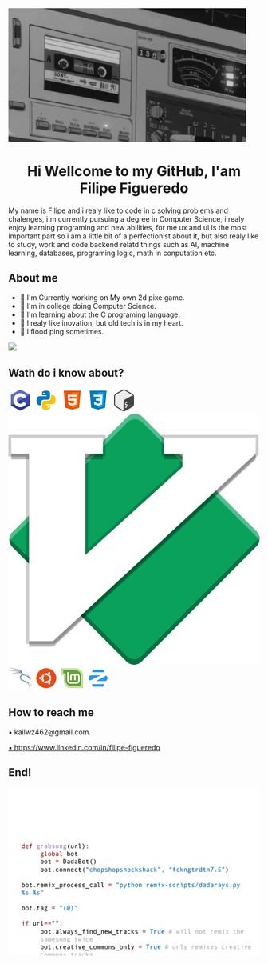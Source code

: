 <img src="https://github.com/kailwz/kailwz/blob/main/images/banner.gif">

<h1 align="center">Hi Wellcome to my GitHub, I'am Filipe Figueredo</h1>
<p>My name is Filipe and i realy like to code in c solving problems and chalenges, i'm currently pursuing a degree in  Computer Science, i realy enjoy learning programing and new abilities, for me ux and ui is the most important part so i am a little bit of a perfectionist about it, but also realy like to study, work and code backend relatd things such as AI, machine learning, databases, programing logic, math in conputation etc.</p>

<div>
	<h2>About me</h2>
	<ul>
		<li>🔭 I'm Currently working on My own 2d pixe game.</li>
		<li>🔭 I'm in college doing Computer Science.</li>
		<li>🌱 I'm learning about the C programing language.</li>
		<li>🌱 I realy like inovation, but old tech is in my heart.</li>
		<li>🌱 I flood ping sometimes.</li>
	</ul>
	<img src="../images/decoration2.gif">
</div>

<h2>Wath do i know about?</h2>

<div>
	<img src="https://github.com/kailwz/kailwz/blob/main/images/c_icon.png">
	<img src="https://github.com/kailwz/kailwz/blob/main/images/python_icon.png">
	<img src="https://github.com/kailwz/kailwz/blob/main/images/html_icon.png">
	<img src="https://github.com/kailwz/kailwz/blob/main/images/css_icon.png">
	<img src="https://github.com/kailwz/kailwz/blob/main/images/bash_icon.png">
</div>

<div>
	<img src="https://github.com/kailwz/kailwz/blob/main/images/vim_icon.png">
	<img src="https://github.com/kailwz/kailwz/blob/main/images/kali_icon.png">
	<img src="https://github.com/kailwz/kailwz/blob/main/images/ubuntu_icon.png">
	<img src="https://github.com/kailwz/kailwz/blob/main/images/mint_icon.png">
	<img src="https://github.com/kailwz/kailwz/blob/main/images/zorin_icon.png">
</div>

<h2>How to reach me</h2>
<p>▪︎ kailwz462@gmail.com.</p>
<a href="https://www.linkedin.com/in/filipe-figueredo-2ba1b4263?utm_source=share&utm_campaign=share_via&utm_content=profile&utm_medium=android_app">▪︎ https://www.linkedin.com/in/filipe-figueredo</a>

<h2>End!</h2>
<img src="https://github.com/kailwz/kailwz/blob/main/images/decoration2.gif" style="text-decoration: none;">

